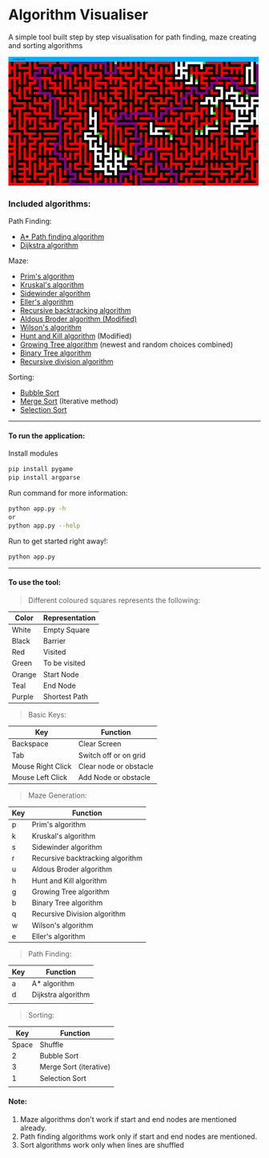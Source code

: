 # Algorithm Visualiser

A simple tool built step by step visualisation for path finding, maze creating and sorting algorithms 

![Example](Fonts/Example.png "Example")

### Included algorithms:

Path Finding:
* [A* Path finding algorithm](Algorithms/astar.py)
* [Dijkstra algorithm](Algorithms/dijkstra.py)

Maze:
* [Prim's algorithm](Algorithms/prims.py)
* [Kruskal's algorithm](Algorithms/kruskal.py)
* [Sidewinder algorithm](Algorithms/sidewinder.py)
* [Eller's algorithm](Algorithms/ellers.py)
* [Recursive backtracking algorithm](Algorithms/recursive_backtracking.py)
* [Aldous Broder algorithm (Modified)](Algorithms/aldous_broder.py)
* [Wilson's algorithm](Algorithms/wilson.py)
* [Hunt and Kill algorithm](Algorithms/hunt_and_kill.py) (Modified)
* [Growing Tree algorithm](Algorithms/growing_tree.py) (newest and random choices combined)
* [Binary Tree algorithm](Algorithms/binary_tree.py)
* [Recursive division algorithm](Algorithms/recursive_division.py)

Sorting:
* [Bubble Sort](Sorts/bubble.py)
* [Merge Sort](Sorts/iterativemerge.py) (Iterative method)
* [Selection Sort](Sorts/selection.py)

---
#### To run the application:

Install modules
```bash
pip install pygame
pip install argparse
```

Run command for more information:
```bash
python app.py -h
or
python app.py --help
```

Run to get started right away!:
```bash
python app.py
```

---
#### To use the tool:
> Different coloured squares represents the following:

|  Color 	|   Representation	|  
|---	|---	|
|   White	|  Empty Square 	|
|   Black	| Barrier  	|
|   Red	|   Visited	|
|   Green	|  To be visited 	|
|   Orange	|   Start Node	|
|   Teal	|   End Node	|
|   Purple	|   Shortest Path	|

> Basic Keys:

|   Key	|   Function	|
|---	|---	|
| Backspace  	|  Clear Screen 	|
|   Tab	|  Switch off or on grid 	|
|   Mouse Right Click	|   Clear node or obstacle	|
|   Mouse Left Click	|   Add Node or obstacle	|

> Maze Generation:

|   Key	|   Function	|
|---	|---	|
| p  	|   Prim's algorithm	|
|  k 	|   Kruskal's algorithm	|
|   s	|   Sidewinder algorithm	|
|  r 	|   Recursive backtracking algorithm	|
|  u 	|   Aldous Broder algorithm	|
|  h 	|   Hunt and Kill algorithm	|
|   g	|   Growing Tree algorithm	|
|   b	|   Binary Tree algorithm	|
|   q	|   Recursive Division algorithm	|
|  w 	|  	 Wilson's algorithm|
|  e 	|  	 Eller's algorithm|

> Path Finding:

|   Key	|   Function	|
|---	|---	|
| a  	|   A* algorithm	|
| d  	|   Dijkstra algorithm	|
|   	|  	|

> Sorting:

|   Key	|   Function	|
|---	|---	|
|   Space	| Shuffle 	|
| 2  	|   Bubble Sort	|
| 3  	|  Merge Sort (iterative)	|
|  1 	|  Selection Sort	|
|   	|  	|

#### Note:
1) Maze algorithms don't work if start and end nodes are mentioned already.
2) Path finding algorithms work only if start and end nodes are mentioned.
3) Sort algorithms work only when lines are shuffled 